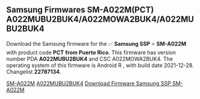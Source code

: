 <h2>Samsung Firmwares SM-A022M(PCT) A022MUBU2BUK4/A022MOWA2BUK4/A022MUBU2BUK4</h2>
Download the Samsung firmware for the ✅ <strong>Samsung SSP </strong> ⭐ <strong>SM-A022M</strong> with product code <strong>PCT</strong> <strong> from Puerto Rico</strong>. This firmware has version number PDA <strong>A022MUBU2BUK4</strong> and CSC A022MOWA2BUK4. The operating system of this firmware is Android R , with build date 2021-12-28. Changelist <strong>22787134</strong>.

[SM-A022M](https://samfirm.shop/samsung/model/SM-A022M)
[A022MUBU2BUK4](https://samfirm.shop/samsung/pda/A022MUBU2BUK4)
[Download Firmware Samsung SSP SM-A022M](https://samfirm.shop/samsung/firmware/485866)
